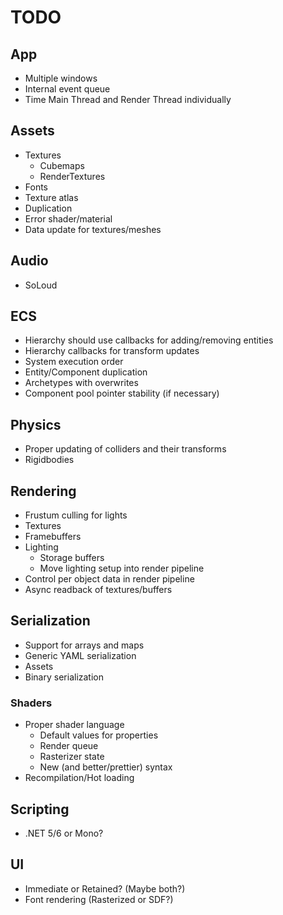 # TODO

## App
- Multiple windows
- Internal event queue
- Time Main Thread and Render Thread individually

## Assets
- Textures
    - Cubemaps
    - RenderTextures
- Fonts
- Texture atlas
- Duplication
- Error shader/material
- Data update for textures/meshes

## Audio
- SoLoud

## ECS
- Hierarchy should use callbacks for adding/removing entities
- Hierarchy callbacks for transform updates
- System execution order
- Entity/Component duplication
- Archetypes with overwrites
- Component pool pointer stability (if necessary)

## Physics
- Proper updating of colliders and their transforms
- Rigidbodies

## Rendering
- Frustum culling for lights
- Textures
- Framebuffers
- Lighting
    - Storage buffers
	- Move lighting setup into render pipeline
- Control per object data in render pipeline
- Async readback of textures/buffers

## Serialization
- Support for arrays and maps
- Generic YAML serialization
- Assets
- Binary serialization

### Shaders
- Proper shader language
    - Default values for properties
	- Render queue
	- Rasterizer state
	- New (and better/prettier) syntax
- Recompilation/Hot loading

## Scripting
- .NET 5/6 or Mono?

## UI
- Immediate or Retained? (Maybe both?)
- Font rendering (Rasterized or SDF?)
